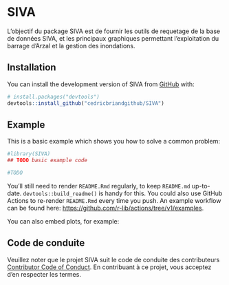 
<!-- README.md is generated from README.Rmd. Please edit that file -->

# SIVA

<!-- badges: start -->
<!-- badges: end -->

L’objectif du package SIVA est de fournir les outils de requetage de la
base de données SIVA, et les principaux graphiques permettant
l’exploitation du barrage d’Arzal et la gestion des inondations.

## Installation

You can install the development version of SIVA from
[GitHub](https://github.com/) with:

``` r
# install.packages("devtools")
devtools::install_github("cedricbriandgithub/SIVA")
```

## Example

This is a basic example which shows you how to solve a common problem:

``` r
#library(SIVA)
## TODO basic example code
```

``` r
#TODO 
```

You’ll still need to render `README.Rmd` regularly, to keep `README.md`
up-to-date. `devtools::build_readme()` is handy for this. You could also
use GitHub Actions to re-render `README.Rmd` every time you push. An
example workflow can be found here:
<https://github.com/r-lib/actions/tree/v1/examples>.

You can also embed plots, for example:

## Code de conduite

Veuillez noter que le projet SIVA suit le code de conduite des
contributeurs [Contributor Code of
Conduct](https://contributor-covenant.org/version/2/1/CODE_OF_CONDUCT.html).
En contribuant à ce projet, vous acceptez d’en respecter les termes.
